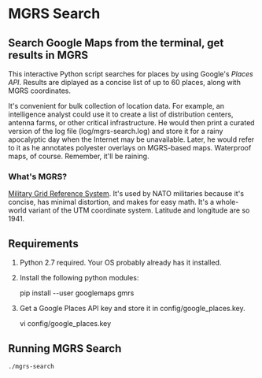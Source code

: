 # MGRS Search

## Search Google Maps from the terminal, get results in MGRS

This interactive Python script searches for places by using Google's _Places
API_.  Results are diplayed as a concise list of up to 60 places, along with
MGRS coordinates.

It's convenient for bulk collection of location data. For example, an
intelligence analyst could use it to create a list of distribution centers,
antenna farms, or other critical infrastructure. He would then print a curated
version of the log file (log/mgrs-search.log) and store it for a rainy
apocalyptic day when the Internet may be unavailable. Later, he would refer to
it as he annotates polyester overlays on MGRS-based maps. Waterproof maps, of
course. Remember, it'll be raining.

### What's MGRS?

[Military Grid Reference System](https://en.wikipedia.org/wiki/Military_Grid_Reference_System).
It's used by NATO militaries because it's concise, has minimal distortion, and
makes for easy math. It's a whole-world variant of the UTM coordinate system.
Latitude and longitude are so 1941.

## Requirements

1. Python 2.7 required. Your OS probably already has it installed.

2. Install the following python modules:

    pip install --user googlemaps gmrs

3. Get a Google Places API key and store it in config/google_places.key.

    vi config/google_places.key

## Running MGRS Search

    ./mgrs-search
